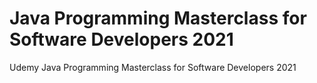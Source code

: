 # Java Programming Masterclass for Software Developers 2021
 Udemy Java Programming Masterclass for Software Developers 2021
